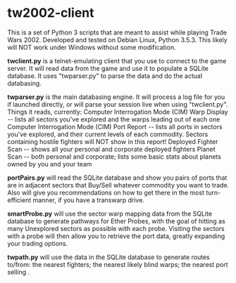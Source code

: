 # tw2002-client

This is a set of Python 3 scripts that are meant to assist while playing Trade Wars 2002. 
Developed and tested on Debian Linux, Python 3.5.3.  This likely will NOT work under Windows without some modification.

<B>twclient.py</B> is a telnet-emulating client that you use to connect to the game server.  It will read data from the game and use it to populate a SQLite database.  It uses "twparser.py" to parse the data and do the actual databasing.

<B>twparser.py</B> is the main databasing engine.  It will process a log file for you if launched directly, or will parse your session live when using "twclient.py".
Things it reads, currently:
Computer Interrogation Mode (CIM) Warp Display -- lists all sectors you've explored and the warps leading out of each one
Computer Interrogation Mode (CIM) Port Report -- lists all ports in sectors you've explored, and their current levels of each commodity.  Sectors containing hostile fighters will NOT show in this report!
Deployed Fighter Scan -- shows all your personal and corporate deployed fighters
Planet Scan -- both personal and corporate; lists some basic stats about planets owned by you and your team

<B>portPairs.py</B> will read the SQLite database and show you pairs of ports that are in adjacent sectors that Buy/Sell whatever commodity you want to trade.  Also will give you recommendations on how to get there in the most turn-efficient manner, if you have a transwarp drive.

<B>smartProbe.py</B> will use the sector warp mapping data from the SQLite database to generate pathways for Ether Probes, with the goal of hitting as many Unexplored sectors as possible with each probe.  Visiting the sectors with a probe will then allow you to retrieve the port data, greatly expanding your trading options.

<B>twpath.py</B> will use the data in the SQLite database to generate routes to/from: the nearest fighters; the nearest likely blind warps; the nearest port selling <X>.
